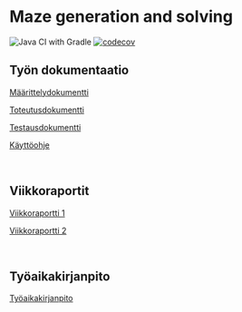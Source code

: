 # Maze generation and solving

![Java CI with Gradle](https://github.com/juliapalorinne/mazegenerationandsolving/workflows/Java%20CI%20with%20Gradle/badge.svg)
[![codecov](https://codecov.io/gh/juliapalorinne/mazegenerationandsolving/branch/master/graph/badge.svg?token=L2V5H0HJF1)](https://codecov.io/gh/juliapalorinne/mazegenerationandsolving)

## Työn dokumentaatio
[Määrittelydokumentti](https://github.com/juliapalorinne/mazegenerationandsolving/blob/master/documentation/maarittely.md)

[Toteutusdokumentti](https://github.com/juliapalorinne/mazegenerationandsolving/blob/master/documentation/toteutus.md)

[Testausdokumentti](https://github.com/juliapalorinne/mazegenerationandsolving/blob/master/documentation/testaus.md)

[Käyttöohje](https://github.com/juliapalorinne/mazegenerationandsolving/blob/master/documentation/kayttoohje.md)

<br> 

## Viikkoraportit

[Viikkoraportti 1](https://github.com/juliapalorinne/mazegenerationandsolving/blob/master/documentation/viikkoraportti1.md)

[Viikkoraportti 2](https://github.com/juliapalorinne/mazegenerationandsolving/blob/master/documentation/viikkoraportti2.md)

 <br>

## Työaikakirjanpito

[Työaikakirjanpito](https://github.com/juliapalorinne/mazegenerationandsolving/blob/master/documentation/tyoaikakirjanpito.md)
